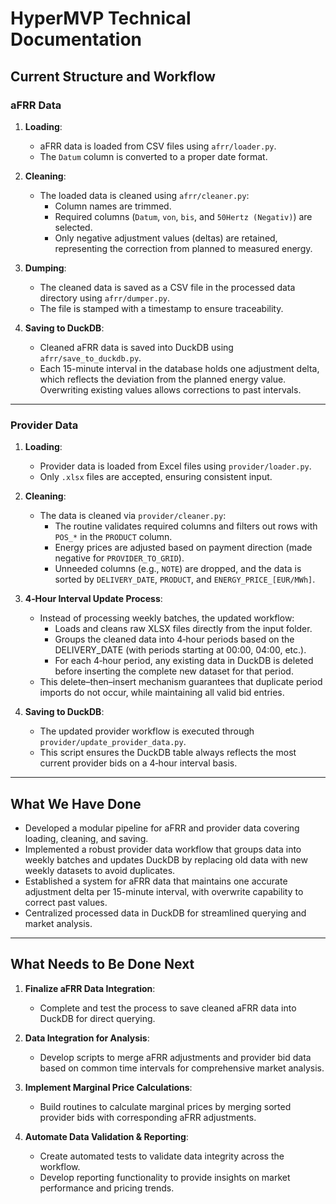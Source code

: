 # HyperMVP Technical Documentation

## Current Structure and Workflow

### aFRR Data

1. **Loading**:

   - aFRR data is loaded from CSV files using `afrr/loader.py`.
   - The `Datum` column is converted to a proper date format.
2. **Cleaning**:

   - The loaded data is cleaned using `afrr/cleaner.py`:
     - Column names are trimmed.
     - Required columns (`Datum`, `von`, `bis`, and `50Hertz (Negativ)`) are selected.
     - Only negative adjustment values (deltas) are retained, representing the correction from planned to measured energy.
3. **Dumping**:

   - The cleaned data is saved as a CSV file in the processed data directory using `afrr/dumper.py`.
   - The file is stamped with a timestamp to ensure traceability.
4. **Saving to DuckDB**:

   - Cleaned aFRR data is saved into DuckDB using `afrr/save_to_duckdb.py`.
   - Each 15-minute interval in the database holds one adjustment delta, which reflects the deviation from the planned energy value. Overwriting existing values allows corrections to past intervals.

---

### Provider Data

1. **Loading**:

   - Provider data is loaded from Excel files using `provider/loader.py`.
   - Only `.xlsx` files are accepted, ensuring consistent input.
2. **Cleaning**:

   - The data is cleaned via `provider/cleaner.py`:
     - The routine validates required columns and filters out rows with `POS_*` in the `PRODUCT` column.
     - Energy prices are adjusted based on payment direction (made negative for `PROVIDER_TO_GRID`).
     - Unneeded columns (e.g., `NOTE`) are dropped, and the data is sorted by `DELIVERY_DATE`, `PRODUCT`, and `ENERGY_PRICE_[EUR/MWh]`.
3. **4‑Hour Interval Update Process**:

   - Instead of processing weekly batches, the updated workflow:
     - Loads and cleans raw XLSX files directly from the input folder.
     - Groups the cleaned data into 4‑hour periods based on the DELIVERY_DATE (with periods starting at 00:00, 04:00, etc.).
     - For each 4‑hour period, any existing data in DuckDB is deleted before inserting the complete new dataset for that period.
   - This delete–then–insert mechanism guarantees that duplicate period imports do not occur, while maintaining all valid bid entries.
4. **Saving to DuckDB**:

   - The updated provider workflow is executed through `provider/update_provider_data.py`.
   - This script ensures the DuckDB table always reflects the most current provider bids on a 4‑hour interval basis.

---

## What We Have Done

- Developed a modular pipeline for aFRR and provider data covering loading, cleaning, and saving.
- Implemented a robust provider data workflow that groups data into weekly batches and updates DuckDB by replacing old data with new weekly datasets to avoid duplicates.
- Established a system for aFRR data that maintains one accurate adjustment delta per 15-minute interval, with overwrite capability to correct past values.
- Centralized processed data in DuckDB for streamlined querying and market analysis.

---

## What Needs to Be Done Next

1. **Finalize aFRR Data Integration**:

   - Complete and test the process to save cleaned aFRR data into DuckDB for direct querying.
2. **Data Integration for Analysis**:

   - Develop scripts to merge aFRR adjustments and provider bid data based on common time intervals for comprehensive market analysis.
3. **Implement Marginal Price Calculations**:

   - Build routines to calculate marginal prices by merging sorted provider bids with corresponding aFRR adjustments.
4. **Automate Data Validation & Reporting**:

   - Create automated tests to validate data integrity across the workflow.
   - Develop reporting functionality to provide insights on market performance and pricing trends.
